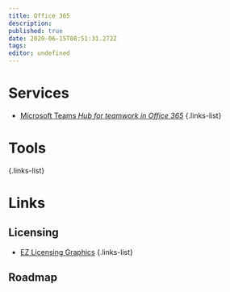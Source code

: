 ```yaml
---
title: Office 365
description: 
published: true
date: 2020-06-15T08:51:31.272Z
tags: 
editor: undefined
---
```


# Services
- [Microsoft Teams *Hub for teamwork in Office 365*](https://wiki.imkarl.me/microsoft/office-365/teams)
{.links-list}

# Tools
{.links-list}

# Links
## Licensing
- [EZ Licensing Graphics](https://github.com/AaronDinnage/Licensing)
{.links-list}

## Roadmap
